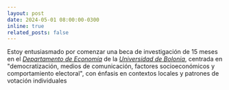 ```yaml
---
layout: post
date: 2024-05-01 08:00:00-0300
inline: true
related_posts: false
---
```


Estoy entusiasmado por comenzar una beca de investigación de 15 meses en el <i>[Departamento de Economía](https://dse.unibo.it/en)</i> de la <i>[Universidad de Bolonia](https://www.unibo.it/en/homepage)</i>, centrada en "democratización, medios de comunicación, factores socioeconómicos y comportamiento electoral", con énfasis en contextos locales y patrones de votación individuales
